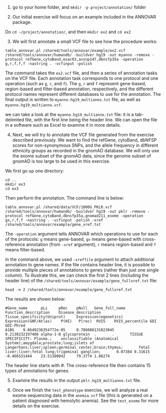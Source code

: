 1. go to your home folder, and `mkdir -p project/annotation/` folder

2. Our initial exercise will focus on an example included in the ANNOVAR package. 

Do `cd ~/project/annotation/`, and then `mkdir ex2` and `cd ex2`

3. We will first annotate a small VCF file to see how the procedure works:

```
table_annovar.pl /shared/tools/annovar/example/ex2.vcf /shared/tools/annovar/humandb/ -buildver hg19 -out myanno -remove -protocol refGene,cytoBand,exac03,avsnp147,dbnsfp35a -operation g,r,f,f,f -nastring . -vcfinput -polish
```

The command takes the `ex2.vcf` file, and then a series of annotation tasks on the VCF file. Each annotation task corresponds to one protocol and one operation (such as `g`, `r`, and `f`). The `g`, `r` and `f` represent gene-based, region-based and filter-based annotation, respectively, and the different protocol names represent different databases to use for the annotation. The final output is written to `myanno.hg19_multianno.txt` file, as well as `myanno.hg19_multianno.vcf`.

we can take a look at the `myanno.hg19_multianno.txt` file: it is a tab-delimited file, with the first line being the header line. We can open the file in a software such as Excel to examine it in more details.

4. Next, we will try to annotate the VCF file generated from the exercise described previously. We want to find the refGene, cytoBand, dbNFSP scores for non-synonymous SNPs, and the allele frequency in different ethnicity groups as recorded in the gnomAD database. We will only use the exome subset of the gnomAD data, since the genome subset of gnomAD is too large to be used in this exercise.

We first go up one directory:

```
cd ..
mkdir ex3
cd ex3
```

Then perform the annotation. The command line is below:

```
table_annovar.pl /shared/data/VCF/1000G_PKLR.vcf /shared/tools/annovar/humandb/ -buildver hg19 -out pklr -remove -protocol refGene,cytoBand,dbnsfp35a,gnomad211_exome -operation gx,r,f,f -nastring . -vcfinput -polish -xref /shared/tools/annovar/example/gene_xref.txt
```

The `-operation` argument tells ANNOVAR which operations to use for each of the protocols: `g` means gene-based, `gx` means gene-based with cross-reference annotation (from `-xref` argument), `r` means region-based and `f` means filter-based. 

In the command above, we used `-xreffile` argument to attach additional annotation to gene names. If the file contains header line, it is possible to provide mulitple pieces of annotations to genes (rather than just one single column). To illustrate this, we can check the first 2 lines (including the header line) of the `/shared/tools/annovar/example/gene_fullxref.txt` file:

```
head -n 2 /shared/tools/annovar/example/gene_fullxref.txt
```

The results are shown below:
```
#Gene_name      pLi     pRec    pNull   Gene_full_name  Function_description    Disease_description     Tissue_specificity(Uniprot)     Expression(egenetics)  Expression(GNF/Atlas)    P(HI)   P(rec)  RVIS    RVIS_percentile GDI     GDI-Phred
A1BG    9.0649236354772e-05     0.786086131023045       0.2138232197406 alpha-1-B glycoprotein  .       .       TISSUE SPECIFICITY: Plasma.;    unclassifiable (Anatomical System);amygdala;prostate;lung;islets of Langerhans;liver;spleen;germinal center;brain;thymus;       fetal liver;liver;fetal lung;trigeminal ganglion;       0.07384 0.31615 -0.466531444    23.51380042     79.3774 1.88274
```

The header line starts with #. The cross-reference file then contains 15 types of annotations for genes.

5. Examine the results in the output `pklr.hg19_multianno.txt` file.

6. Once we finish the `test_phenotype` exercise, we will analyze a real exome sequencing data in the `anemia.vcf` file (this is generated on a patient diagnosed with hemolytic anemia). See the `test_exome` for more details on the exercise.






